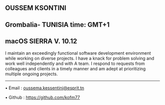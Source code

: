 OUSSEM KSONTINI
-----------------------------------------------------------------------------------------------------------------------------------------

Grombalia- TUNISIA     time: GMT+1
-----------------------------------------------------------------------------------------------------------------------------------------
macOS SIERRA V. 10.12
-----------------------------------------------------------------------------------------------------------------------------------------



I maintain an exceedingly functional software development environment while working on diverse projects.
I have a knack for problem solving and work well independently and with A team. 
I respond to requests from colleagues and clients in a timely manner and am adept at prioritizing multiple ongoing projects.




-----------------------------------------------------------------------------------------------------------------------------------------

  •	Email : oussema.kessentini@esprit.tn
  
  •	Github : https://github.com/kofm77
